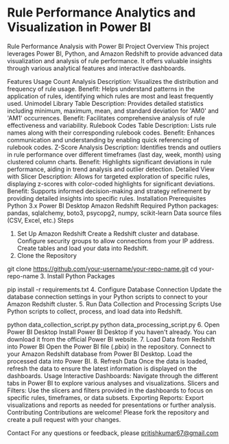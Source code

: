 # Rule Performance Analytics and Visualization in Power BI
Rule Performance Analysis with Power BI
Project Overview
This project leverages Power BI, Python, and Amazon Redshift to provide advanced data visualization and analysis of rule performance. It offers valuable insights through various analytical features and interactive dashboards.

Features
Usage Count Analysis
Description: Visualizes the distribution and frequency of rule usage.
Benefit: Helps understand patterns in the application of rules, identifying which rules are most and least frequently used.
Unimodel Library Table
Description: Provides detailed statistics including minimum, maximum, mean, and standard deviation for 'AM0' and 'AM1' occurrences.
Benefit: Facilitates comprehensive analysis of rule effectiveness and variability.
Rulebook Codes Table
Description: Lists rule names along with their corresponding rulebook codes.
Benefit: Enhances communication and understanding by enabling quick referencing of rulebook codes.
Z-Score Analysis
Description: Identifies trends and outliers in rule performance over different timeframes (last day, week, month) using clustered column charts.
Benefit: Highlights significant deviations in rule performance, aiding in trend analysis and outlier detection.
Detailed View with Slicer
Description: Allows for targeted exploration of specific rules, displaying z-scores with color-coded highlights for significant deviations.
Benefit: Supports informed decision-making and strategy refinement by providing detailed insights into specific rules.
Installation
Prerequisites
Python 3.x
Power BI Desktop
Amazon Redshift
Required Python packages: pandas, sqlalchemy, boto3, psycopg2, numpy, scikit-learn
Data source files (CSV, Excel, etc.)
Steps
1. Set Up Amazon Redshift
Create a Redshift cluster and database.
Configure security groups to allow connections from your IP address.
Create tables and load your data into Redshift.
2. Clone the Repository

git clone https://github.com/your-username/your-repo-name.git
cd your-repo-name
3. Install Python Packages

pip install -r requirements.txt
4. Configure Database Connection
Update the database connection settings in your Python scripts to connect to your Amazon Redshift cluster.
5. Run Data Collection and Processing Scripts
Use Python scripts to collect, process, and load data into Redshift.

python data_collection_script.py
python data_processing_script.py
6. Open Power BI Desktop
Install Power BI Desktop if you haven't already. You can download it from the official Power BI website.
7. Load Data from Redshift into Power BI
Open the Power BI file (.pbix) in the repository.
Connect to your Amazon Redshift database from Power BI Desktop.
Load the processed data into Power BI.
8. Refresh Data
Once the data is loaded, refresh the data to ensure the latest information is displayed on the dashboards.
Usage
Interactive Dashboards: Navigate through the different tabs in Power BI to explore various analyses and visualizations.
Slicers and Filters: Use the slicers and filters provided in the dashboards to focus on specific rules, timeframes, or data subsets.
Exporting Reports: Export visualizations and reports as needed for presentations or further analysis.
Contributing
Contributions are welcome! Please fork the repository and create a pull request with your changes.


Contact
For any questions or feedback, please pritishkumar67@gmail.com
